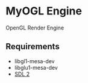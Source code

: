 MyOGL Engine
============
OpenGL Render Engine

Requirements
------------
* libgl1-mesa-dev
* libglu1-mesa-dev
* [SDL 2](http://www.libsdl.org/)